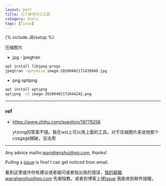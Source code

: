```yaml
---
layout: post
title: 几个命令行小工具
category: tools
tags: [linux]
---
```

{% include JB/setup %}



压缩图片 

- jpg - jpegtran

```bash
apt install libjpeg-progs
jpegtran -optimize image-20200402171439048.jpg
```



- png optipng

```bash
apt install optipng
optipng -o3 image-20200402172644242.png
```



---

### ref

- https://www.zhihu.com/question/19779256

  ytzong的答案不错。我在wsl上可以用上面的工具。对于压缩图片来说他那个cssgaga贼破，没法用

---

Any advice mailto:wanghenshui@qq.com, thanks! 

Pulling a [issue](https://github.com/wanghenshui/wanghenshui.github.io/issues/new) is fine! I can get noticed from email.

看到这里或许你有建议或者疑问或者指出我的错误，我的邮箱wanghenshui@qq.com 先谢指教。或者到博客上提[issue](https://github.com/wanghenshui/wanghenshui.github.io/issues/new) 我能收到邮件提醒。